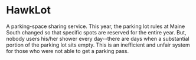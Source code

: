 # HawkLot
A parking-space sharing service.   This year, the parking lot rules at Maine South changed so that specific spots are reserved for the entire year. But, nobody users his/her shower every day--there are days when a substantial portion of the parking lot sits empty. This is an inefficient and unfair system for those who were not able to get a parking pass.
